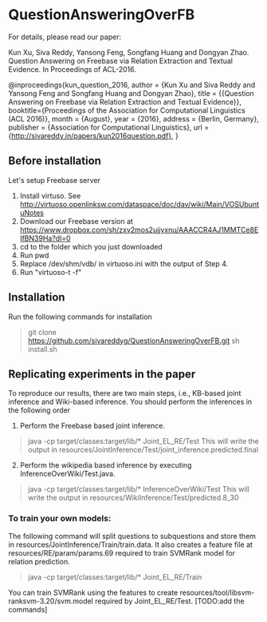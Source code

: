 # QuestionAnsweringOverFB

For details, please read our paper:

Kun Xu, Siva Reddy, Yansong Feng, Songfang Huang and Dongyan Zhao.
Question Answering on Freebase via Relation Extraction and Textual Evidence.
In Proceedings of ACL-2016.

@inproceedings{kun_question_2016,
  author    = {Kun Xu and
               Siva Reddy and
               Yansong Feng and
               Songfang Huang and
               Dongyan Zhao},
  title = {{Question Answering on Freebase via Relation Extraction and Textual Evidence}},
  booktitle={Proceedings of the Association for Computational Linguistics (ACL 2016)},
  month     = {August},
  year      = {2016},
  address   = {Berlin, Germany},
  publisher = {Association for Computational Linguistics},
  url = {http://sivareddy.in/papers/kun2016question.pdf},
}


## Before installation

Let's setup Freebase server
1. Install virtuso. See http://virtuoso.openlinksw.com/dataspace/doc/dav/wiki/Main/VOSUbuntuNotes
2. Download our Freebase version at https://www.dropbox.com/sh/zxv2mos2ujjyxnu/AAACCR4AJ1MMTCe8ElfBN39Ha?dl=0
3. cd to the folder which you just downloaded
4. Run pwd
5. Replace /dev/shm/vdb/ in virtuoso.ini with the output of Step 4.
6. Run "virtuoso-t -f"

## Installation

Run the following commands for installation
> git clone https://github.com/sivareddyg/QuestionAnsweringOverFB.git
> sh install.sh

## Replicating experiments in the paper

To reproduce our results, there are two main steps, i.e., KB-based joint inference and Wiki-based inference.
You should perform the inferences in the following order

1. Perform the Freebase based joint inference.
> java -cp target/classes:target/lib/* Joint_EL_RE/Test
This will write the output in resources/JointInference/Test/joint_inference.predicted.final

2. Perform the wikipedia based inference by executing InferenceOverWiki/Test.java.
> java -cp target/classes:target/lib/* InferenceOverWiki/Test
This will write the output in resources/WikiInference/Test/predicted.8_30

### To train your own models:

The following command will split questions to subquestions and store them in resources/JointInference/Train/train.data. It also creates a feature file at resources/RE/param/params.69 required to train SVMRank model for relation prediction.
> java -cp target/classes:target/lib/* Joint_EL_RE/Train

You can train SVMRank using the features to create resources/tool/libsvm-ranksvm-3.20/svm.model required by Joint_EL_RE/Test. [TODO:add the commands]
